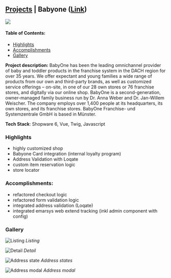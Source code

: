 ## [Projects](/portfolio/) | Babyone ([Link](https://www.babyone.de/))

<img src="/portfolio/images/babyone/home.png"/>

#### Table of Contents:
- [Highlights](#highlights)
- [Accomplishments](#accomplishments)
- [Gallery](#gallery)

**Project description:** BabyOne has been the leading omnichannel provider of baby and toddler products in the franchise system in the DACH region for over 35 years. We offer expectant and young families a wide range of products from our own and third-party brands, as well as customized service offerings – on-site, in one of our 28 own stores or 76 franchise stores, and digitally via our online shop. BabyOne is a second-generation, owner-managed family business run by Dr. Anna Weber and Dr. Jan-Willem Weischer. The company employs over 1,400 people at its headquarters, its own stores, and its franchise stores. BabyOne Franchise- und Systemzentrale GmbH is based in Münster.

**Tech Stack**: Shopware 6, Vue, Twig, Javascript

### Highlights
- highly customized shop
- Babyone Card integration (internal loyalty program)
- Address Validation with Loqate
- custom item reservation logic
- store locator

### Accomplishments:
- refactored checkout logic
- refactored form validation logic
- integrated address validation (Loqate)
- integrated emarsys web extend tracking (inkl admin component with config)

### Gallery

![Listing](/portfolio/images/babyone/listing.png)
*Listing*

![Detail](/portfolio/images/babyone/detail.png)
*Detail*

![Address state](/portfolio/images/babyone/address.png)
*Address states*

![Address modal](/portfolio/images/babyone/address-modal.png)
*Address modal*